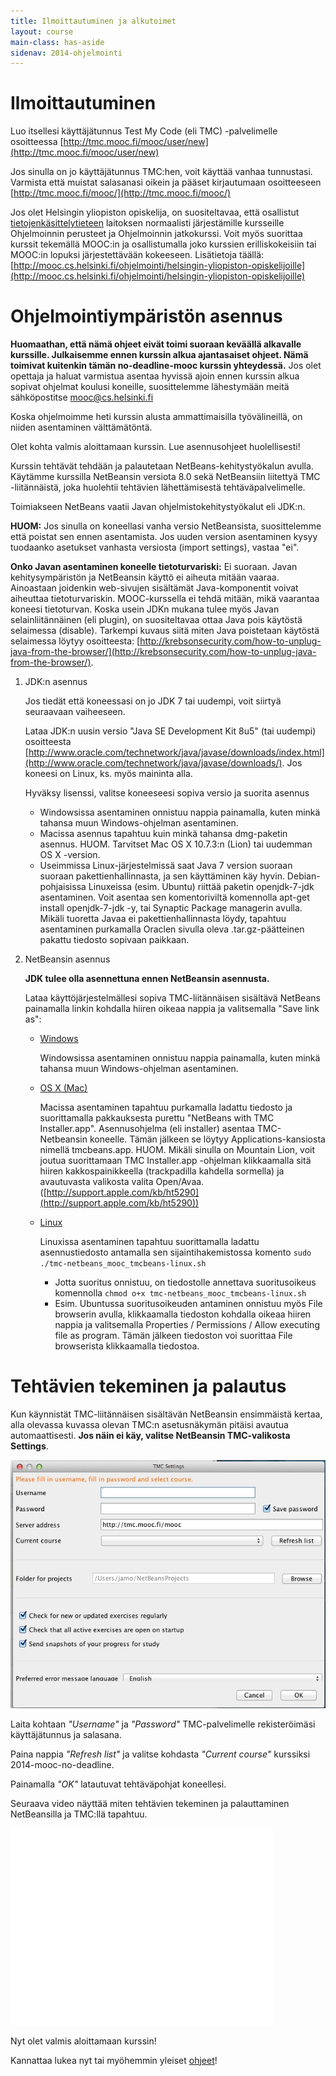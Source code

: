 ```yaml
---
title: Ilmoittautuminen ja alkutoimet
layout: course
main-class: has-aside
sidenav: 2014-ohjelmointi
---
```

# Ilmoittautuminen

Luo itsellesi käyttäjätunnus Test My Code (eli TMC) -palvelimelle osoitteessa [http://tmc.mooc.fi/mooc/user/new](http://tmc.mooc.fi/mooc/user/new)

Jos sinulla on jo käyttäjätunnus TMC:hen, voit käyttää vanhaa tunnustasi. Varmista että muistat salasanasi oikein ja pääset kirjautumaan osoitteeseen [http://tmc.mooc.fi/mooc/](http://tmc.mooc.fi/mooc/)

Jos olet Helsingin yliopiston opiskelija, on suositeltavaa, että osallistut [tietojenkäsittelytieteen](http://cs.helsinki.fi/) laitoksen normaalisti järjestämille kursseille Ohjelmoinnin perusteet ja Ohjelmoinnin jatkokurssi. Voit myös suorittaa kurssit tekemällä MOOC:in ja osallistumalla joko kurssien erilliskokeisiin tai MOOC:in lopuksi järjestettävään kokeeseen. Lisätietoja täällä: [http://mooc.cs.helsinki.fi/ohjelmointi/helsingin-yliopiston-opiskelijoille](http://mooc.cs.helsinki.fi/ohjelmointi/helsingin-yliopiston-opiskelijoille)

# Ohjelmointiympäristön asennus

**Huomaathan, että nämä ohjeet eivät toimi suoraan keväällä alkavalle kurssille. Julkaisemme ennen kurssin alkua ajantasaiset ohjeet. Nämä toimivat kuitenkin tämän no-deadline-mooc kurssin yhteydessä.** Jos olet opettaja ja haluat varmistua asentaa hyvissä ajoin ennen kurssin alkua sopivat ohjelmat koulusi koneille, suosittelemme lähestymään meitä sähköpostitse mooc@cs.helsinki.fi

Koska ohjelmoimme heti kurssin alusta ammattimaisilla työvälineillä, on niiden asentaminen välttämätöntä.

Olet kohta valmis aloittamaan kurssin. Lue asennusohjeet huolellisesti!

Kurssin tehtävät tehdään ja palautetaan NetBeans-kehitystyökalun avulla. Käytämme kurssilla NetBeansin versiota 8.0 sekä NetBeansiin liitettyä TMC -liitännäistä, joka huolehtii tehtävien lähettämisestä tehtäväpalvelimelle.

Toimiakseen NetBeans vaatii Javan ohjelmistokehitystyökalut eli JDK:n.

**HUOM:** Jos sinulla on koneellasi vanha versio NetBeansista, suosittelemme että poistat sen ennen asentamista. Jos uuden version asentaminen kysyy tuodaanko asetukset vanhasta versiosta (import settings), vastaa "ei".

**Onko Javan asentaminen koneelle tietoturvariski:** Ei suoraan. Javan kehitysympäristön ja NetBeansin käyttö ei aiheuta mitään vaaraa. Ainoastaan joidenkin web-sivujen sisältämät Java-komponentit voivat aiheuttaa tietoturvariskin. MOOC-kurssella ei tehdä mitään, mikä vaarantaa koneesi tietoturvan. Koska usein JDKn mukana tulee myös Javan selainliitännäinen (eli plugin), on suositeltavaa ottaa Java pois käytöstä selaimessa (disable). Tarkempi kuvaus siitä miten Java poistetaan käytöstä selaimessa löytyy osoitteesta: [http://krebsonsecurity.com/how-to-unplug-java-from-the-browser/](http://krebsonsecurity.com/how-to-unplug-java-from-the-browser/). 

1. JDK:n asennus

	Jos tiedät että koneessasi on jo JDK 7 tai uudempi, voit siirtyä seuraavaan vaiheeseen.

	Lataa JDK:n uusin versio "Java SE Development Kit 8u5" (tai uudempi) osoitteesta [http://www.oracle.com/technetwork/java/javase/downloads/index.html](http://www.oracle.com/technetwork/java/javase/downloads/). Jos koneesi on Linux, ks. myös maininta alla.

	Hyväksy lisenssi, valitse koneeseesi sopiva versio ja suorita asennus

	- Windowsissa asentaminen onnistuu nappia painamalla, kuten minkä tahansa muun Windows-ohjelman asentaminen.
	- Macissa asennus tapahtuu kuin minkä tahansa dmg-paketin asennus. HUOM. Tarvitset Mac OS X 10.7.3:n (Lion) tai uudemman OS X -version.
	- Useimmissa Linux-järjestelmissä saat Java 7 version suoraan suoraan pakettienhallinnasta, ja sen käyttäminen käy hyvin. Debian-pohjaisissa Linuxeissa (esim. Ubuntu) riittää paketin openjdk-7-jdk asentaminen. Voit asentaa sen komentoriviltä komennolla apt-get install openjdk-7-jdk -y, tai Synaptic Package managerin avulla. Mikäli tuoretta Javaa ei pakettienhallinnasta löydy, tapahtuu asentaminen purkamalla Oraclen sivulla oleva .tar.gz-päätteinen pakattu tiedosto sopivaan paikkaan.

2. NetBeansin asennus

	**JDK tulee olla asennettuna ennen NetBeansin asennusta.**

	Lataa käyttöjärjestelmällesi sopiva TMC-liitännäisen sisältävä NetBeans painamalla linkin kohdalla hiiren oikeaa nappia ja valitsemalla "Save link as":

	- [Windows](http://update.testmycode.net/installers/tmc-netbeans_mooc/tmc-netbeans_mooc_tmcbeans-windows.exe)

		Windowsissa asentaminen onnistuu nappia painamalla, kuten minkä tahansa muun Windows-ohjelman asentaminen.

	- [OS X (Mac)](http://update.testmycode.net/installers/tmc-netbeans_mooc/tmc-netbeans_mooc_tmcbeans-macosx.tgz) 

		Macissa asentaminen tapahtuu purkamalla ladattu tiedosto ja suorittamalla pakkauksesta purettu "NetBeans with TMC Installer.app". Asennusohjelma (eli installer) asentaa TMC-Netbeansin koneelle. Tämän jälkeen se löytyy Applications-kansiosta nimellä tmcbeans.app. HUOM. Mikäli sinulla on Mountain Lion, voit joutua suorittamaan TMC Installer.app -ohjelman klikkaamalla sitä hiiren kakkospainikkeella (trackpadilla kahdella sormella) ja avautuvasta valikosta valita Open/Avaa. ([http://support.apple.com/kb/ht5290](http://support.apple.com/kb/ht5290))

	- [Linux](http://update.testmycode.net/installers/tmc-netbeans_mooc/tmc-netbeans_mooc_tmcbeans-linux.sh)
		
		Linuxissa asentaminen tapahtuu suorittamalla ladattu asennustiedosto antamalla sen sijaintihakemistossa komento `sudo ./tmc-netbeans_mooc_tmcbeans-linux.sh`

		- Jotta suoritus onnistuu, on tiedostolle annettava suoritusoikeus komennolla `chmod o+x tmc-netbeans_mooc_tmcbeans-linux.sh`
		- Esim. Ubuntussa suoritusoikeuden antaminen onnistuu myös File browserin avulla, klikkaamalla tiedoston kohdalla oikeaa hiiren nappia ja valitsemalla Properties / Permissions / Allow executing file as program. Tämän jälkeen tiedoston voi suorittaa File browserista klikkaamalla tiedostoa.

# Tehtävien tekeminen ja palautus

Kun käynnistät TMC-liitännäisen sisältävän NetBeansin ensimmäistä kertaa, alla olevassa kuvassa olevan TMC:n asetusnäkymän pitäisi avautua automaattisesti. **Jos näin ei käy, valitse NetBeansin TMC-valikosta Settings**.

![TMC Settings](img/mooc-settings.jpg)

Laita kohtaan *"Username"* ja *"Password"* TMC-palvelimelle rekisteröimäsi käyttäjätunnus ja salasana.

Paina nappia *"Refresh list"* ja valitse kohdasta *"Current course"* kurssiksi 2014-mooc-no-deadline.

Painamalla *"OK"* latautuvat tehtäväpohjat koneellesi.

Seuraava video näyttää miten tehtävien tekeminen ja palauttaminen NetBeansilla ja TMC:llä tapahtuu.

<iframe width="420" height="315" src="//www.youtube.com/embed/sQYq2LISMRU" frameborder="0" allowfullscreen></iframe>

Nyt olet valmis aloittamaan kurssin!

Kannattaa lukea nyt tai myöhemmin yleiset [ohjeet](ohjeita.html)!